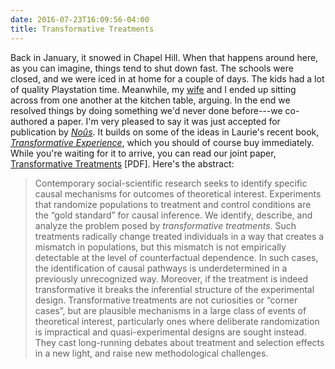 ```yaml
---
date: 2016-07-23T16:09:56-04:00
title: Transformative Treatments
---
```


Back in January, it snowed in Chapel Hill. When that happens around here, as you can imagine, things tend to shut down fast. The schools were closed, and we were iced in at home for a couple of days. The kids had a lot of quality Playstation time. Meanwhile, my [wife](http://lapaul.org) and I ended up sitting across from one another at the kitchen table, arguing. In the end we resolved things by doing something we'd never done before---we co-authored a paper. I'm very pleased to say it was just accepted for publication by <a href="http://onlinelibrary.wiley.com/journal/10.1111/(ISSN)1468-0068)"><em>Noûs</em></a>. It builds on some of the ideas in Laurie's recent book, *[Transformative Experience](http://www.amazon.com/exec/obidos/ASIN/0198717954/kieranhealysw-20/ref=nosim/)*, which you should of course buy immediately. While you're waiting for it to arrive, you can read our joint paper, [Transformative Treatments](https://kieranhealy.org/files/papers/t-treat.pdf) [PDF]. Here's the abstract:

> Contemporary social-scientific research seeks to identify specific causal mechanisms for outcomes of theoretical interest. Experiments that randomize populations to treatment and control conditions are the “gold standard” for causal inference. We identify, describe, and analyze the problem posed by *transformative treatments*. Such treatments radically change treated individuals in a way that creates a mismatch in populations, but this mismatch is not empirically detectable at the level of counterfactual dependence. In such cases, the identification of causal pathways is underdetermined in a previously unrecognized way. Moreover, if the treatment is indeed transformative it breaks the inferential structure of the experimental design. Transformative treatments are not curiosities or “corner cases”, but are plausible mechanisms in a large class of events of theoretical interest, particularly ones where deliberate randomization is impractical and quasi-experimental designs are sought instead. They cast long-running debates about treatment and selection effects in a new light, and raise new methodological challenges.

